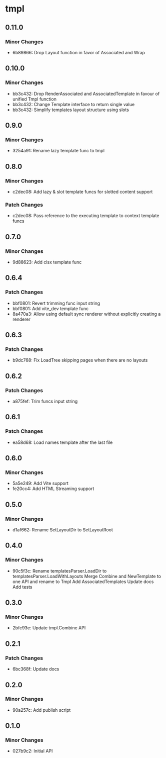 # tmpl

## 0.11.0

### Minor Changes

- 6b89866: Drop Layout function in favor of Associated and Wrap

## 0.10.0

### Minor Changes

- bb3c432: Drop RenderAssociated and AssociatedTemplate in favour of unified Tmpl function
- bb3c432: Change Template interface to return single value
- bb3c432: Simplify templates layout structure using slots

## 0.9.0

### Minor Changes

- 3254a91: Rename lazy template func to tmpl

## 0.8.0

### Minor Changes

- c2dec08: Add lazy & slot template funcs for slotted content support

### Patch Changes

- c2dec08: Pass reference to the executing template to context template funcs

## 0.7.0

### Minor Changes

- 9d88623: Add clsx template func

## 0.6.4

### Patch Changes

- bbf0801: Revert trimming func input string
- bbf0801: Add vite_dev template func
- 8a470a3: Allow using default sync renderer without explicitly creating a renderer

## 0.6.3

### Patch Changes

- b9dc768: Fix LoadTree skipping pages when there are no layouts

## 0.6.2

### Patch Changes

- a875fef: Trim funcs input string

## 0.6.1

### Patch Changes

- ea58d68: Load names template after the last file

## 0.6.0

### Minor Changes

- 5a5e249: Add Vite support
- fe20cc4: Add HTML Streaming support

## 0.5.0

### Minor Changes

- d1af662: Rename SetLayoutDir to SetLayoutRoot

## 0.4.0

### Minor Changes

- 90c5f3c: Rename templatesParser.LoadDir to templatesParser.LoadWithLayouts
  Merge Combine and NewTemplate to one API and rename to Tmpl
  Add AssociatedTemplates
  Update docs
  Add tests

## 0.3.0

### Minor Changes

- 2bfc93e: Update tmpl.Combine API

## 0.2.1

### Patch Changes

- 6bc368f: Update docs

## 0.2.0

### Minor Changes

- 90a257c: Add publish script

## 0.1.0

### Minor Changes

- 027b9c2: Initial API
